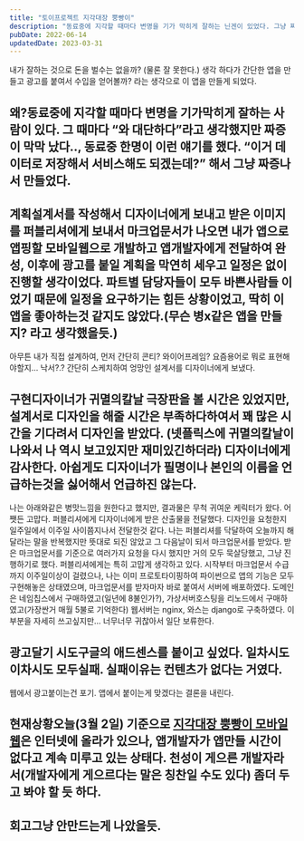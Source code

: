 ```yaml
---
title: "토이프로젝트 지각대장 뿡빵이"
description: "동료중에 지각할 때마다 변명을 기가 막히게 잘하는 닌겐이 있었다. 그냥 짜증나서 만든 앱... 보고 있니?"
pubDate: 2022-06-14
updatedDate: 2023-03-31
---
```


내가 잘하는 것으로 돈을 벌수는 없을까? (물론 잘 못한다.) 생각 하다가 간단한 앱을 만들고 광고를 붙여서 수입을 얻어볼까? 라는 생각으로 이 앱을 만들게 되었다.

## 왜?동료중에 지각할 때마다 변명을 기가막히게 잘하는 사람이 있다. 그 때마다 “와 대단하다”라고 생각했지만 짜증이 막막 났다.., 동료중 한명이 이런 얘기를 했다. “이거 데이터로 저장해서 서비스해도 되겠는데?” 해서 그냥 짜증나서 만들었다.

## 계획설계서를 작성해서 디자이너에게 보내고 받은 이미지를 퍼블리셔에게 보내서 마크업문서가 나오면 내가 앱으로 앱핑할 모바일웹으로 개발하고 앱개발자에게 전달하여 완성, 이후에 광고를 붙일 계획을 막연히 세우고 일정은 없이 진행할 생각이었다. 파트별 담당자들이 모두 바쁜사람들 이었기 때문에 일정을 요구하기는 힘든 상황이었고, 딱히 이 앱을 좋아하는것 같지도 않았다.(무슨 병x같은 앱을 만들지? 라고 생각했을듯.)

아무튼 내가 직접 설계하여,
먼저 간단히 콘티? 와이어프레임? 요즘용어로 뭐로 표현해야할지... 낙서?.?
간단히 스케치하여 엉망인 설계서를 디자이너에게 보냈다.

## 구현디자이너가 귀멸의칼날 극장판을 볼 시간은 있었지만, 설계서로 디자인을 해줄 시간은 부족하다하여서 꽤 많은 시간을 기다려서 디자인을 받았다. (넷플릭스에 귀멸의칼날이 나와서 나 역시 보고있지만 재미있긴하더라) 디자이너에게 감사한다. 아쉽게도 디자이너가 필명이나 본인의 이름을 언급하는것을 싫어해서 언급하진 않는다.

나는 아래와같은 병맛느낌을 원한다고 했지만, 결과물은 무척 귀여운 케릭터가 왔다.
어쨋든 고맙다.
퍼블리셔에게 디자이너에게 받은 산출물을 전달했다. 디자인을 요청한지 일주일에서 이주일 사이쯤지나서 전달한것 같다. 나는 퍼블리셔를 닥달하여 오늘까지 해달라는 말을 반복했지만 뜻대로 되진 않았고 그 다음날이 되서 마크업문서를 받았다. 받은 마크업문서를 기준으로 여러가지 요청을 다시 했지만 거의 모두 묵살당했고, 그냥 진행하기로 했다. 퍼블리셔에게는 특히 고맙게 생각하고 있다.
시작부터 마크업문서 수급까지 이주일이상이 걸렸으나, 나는 이미 프로토타이핑하여 파이썬으로 앱의 기능은 모두 구현해놓은 상태였으며, 마크업문서를 받자마자 바로 붙여서 서버에 배포하였다.
도메인은 네임칩스에서 구매하였고(일년에 8불인가?), 가상서버호스팅을 리노드에서 구매하였고(가장싼거 매월 5불로 기억한다) 웹서버는 nginx, 와스는 django로 구축하였다. 이부분을 자세히 쓰고싶지만... 너무너무 귀찮아서 일단 보류한다.

## 광고달기 시도구글의 애드센스를 붙이고 싶었다. 일차시도 이차시도 모두실패. 실패이유는 컨텐츠가 없다는 거였다.

웹에서 광고붙이는건 포기. 앱에서 붙이는게 맞겠다는 결론을 내린다.

## 현재상황오늘(3월 2일) 기준으로 [지각대장 뿡빵이 모바일웹](https://app.birdspring.com)은 인터넷에 올라가 있으나, 앱개발자가 앱만들 시간이 없다고 계속 미루고 있는 상태다. 천성이 게으른 개발자라서(개발자에게 게으르다는 말은 칭찬일 수도 있다) 좀더 두고 봐야 할 듯 하다.

## 회고그냥 안만드는게 나았을듯.